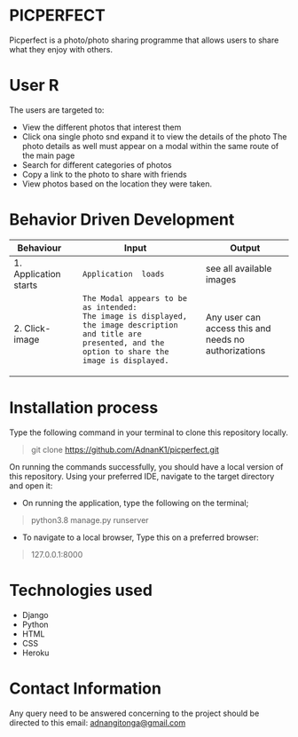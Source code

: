 # PICPERFECT
Picperfect is a photo/photo sharing programme that allows users to share what they enjoy with others.

# User R
The users are targeted to:
* View the different photos that interest them
* Click ona single photo snd expand it to view the details of the photo The photo details as well must appear on a modal within the same route of the main page
* Search for different categories of photos
* Copy a link to the photo to share with friends
* View photos based on the location they were taken.

# Behavior Driven Development
<table>
    <thead>
      <tr>
        <th>Behaviour</th>
        <th></th>
        <th>Input</th>
         <th></th>
        <th>Output</th>
      </tr>
    </thead>
    <tbody>
        <tr>
            <td>1. Application starts</td>
            <td></td>
            <td><code>Application  loads </code></td>
            <td><code></code></td>
            <td>see all available images</td>
        </tr>
         <tr>
            <td>2. Click-image</td>
            <td></td>
            <td><code>The Modal appears to be as intended:
The image is displayed, the image description and title are presented, and the option to share the image is displayed.
            </code></td>
            <td><code></code></td>
            <td>Any user can access this and needs no authorizations </td>
        </tr>
    </tbody>
  </table>

# Installation process
Type the following command in your terminal to clone this repository locally.
>​git clone https://github.com/AdnanK1/picperfect.git

On running the commands successfully, you should have a local version of this repository.
Using your preferred IDE, navigate to the target directory and open it:
* On running the application, type the following on the terminal;
> python3.8 manage.py runserver

* To navigate to a local browser, Type this on a preferred browser:
> 127.0.0.1:8000

# Technologies used
* Django
* Python
* HTML
* CSS
* Heroku

# Contact Information
Any query need to be answered concerning to the project should be directed to this email: adnangitonga@gmail.com